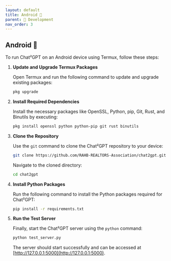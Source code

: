 ```yaml
---
layout: default
title: Android 🤖
parent: 👷 Development
nav_order: 3
---
```


## Android 🤖

To run Chat²GPT on an Android device using Termux, follow these steps:

1. **Update and Upgrade Termux Packages**

   Open Termux and run the following command to update and upgrade existing packages:

   ```bash
   pkg upgrade
   ```

2. **Install Required Dependencies**

   Install the necessary packages like OpenSSL, Python, pip, Git, Rust, and Binutils by executing:

   ```bash
   pkg install openssl python python-pip git rust binutils
   ```

3. **Clone the Repository**

   Use the `git` command to clone the Chat²GPT repository to your device:

   ```bash
   git clone https://github.com/RAHB-REALTORS-Association/chat2gpt.git
   ```

   Navigate to the cloned directory:

   ```bash
   cd chat2gpt
   ```

4. **Install Python Packages**

   Run the following command to install the Python packages required for Chat²GPT:

   ```bash
   pip install -r requirements.txt
   ```

5. **Run the Test Server**

   Finally, start the Chat²GPT server using the `python` command:

   ```bash
   python test_server.py
   ```

   The server should start successfully and can be accessed at [http://127.0.0.1:5000](http://127.0.0.1:5000).
